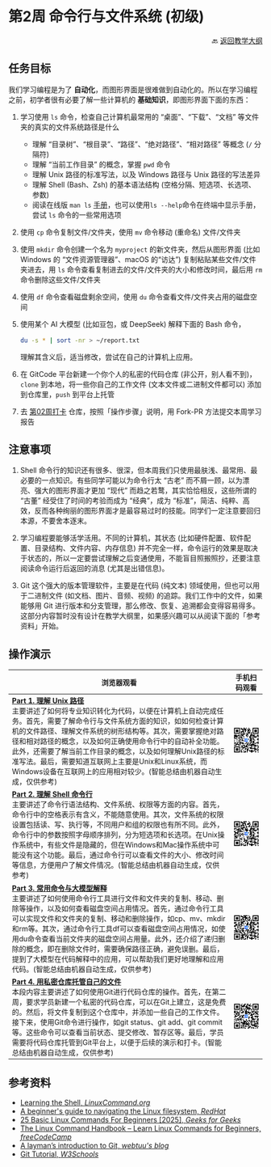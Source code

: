 # 第2周 命令行与文件系统 (初级)

<p align="right">🔙 <a href="https://gitcode.com/cueb-fintech/courses#%E6%95%99%E5%AD%A6%E5%A4%A7%E7%BA%B2">返回教学大纲</a></p>

## 任务目标

我们学习编程是为了 **自动化**，而图形界面是很难做到自动化的。所以在学习编程之前，初学者很有必要了解一些计算机的 **基础知识**，即图形界面下面的东西：

1. 学习使用 `ls` 命令，检查自己计算机最常用的 “桌面”、“下载”、“文档” 等文件夹的真实的文件系统路径是什么
    - 理解 “目录树”、“根目录”、“路径”、“绝对路径”、“相对路径” 等概念 (`/` 分隔符)
    - 理解 “当前工作目录” 的概念，掌握 `pwd` 命令
    - 理解 Unix 路径的标准写法，以及 Windows 路径与 Unix 路径的写法差异
    - 理解 Shell (Bash、Zsh) 的基本语法结构 (空格分隔、短选项、长选项、参数)
    - 阅读在线版 `man ls` [手册](https://man7.org/linux/man-pages/man1/ls.1.html)，也可以使用`ls --help`命令在终端中显示手册，尝试 `ls` 命令的一些常用选项
1. 使用 `cp` 命令复制文件/文件夹，使用 `mv` 命令移动 (重命名) 文件/文件夹
1. 使用 `mkdir` 命令创建一个名为 `myproject` 的新文件夹，然后从图形界面 (比如 Windows 的 “文件资源管理器”、macOS 的“访达”) 复制粘贴某些文件/文件夹进去，用 `ls` 命令查看复制进去的文件/文件夹的大小和修改时间，最后用 `rm` 命令删除这些文件/文件夹
1. 使用 `df` 命令查看磁盘剩余空间，使用 `du` 命令查看文件/文件夹占用的磁盘空间
1. 使用某个 AI 大模型 (比如豆包，或 DeepSeek) 解释下面的 Bash 命令，

    ```bash
    du -s * | sort -nr > ~/report.txt
    ```

    理解其含义后，适当修改，尝试在自己的计算机上应用。
1. 在 GitCode 平台新建一个你个人的私密的代码仓库 (非公开，别人看不到)，`clone` 到本地，将一些你自己的工作文件 (文本文件或二进制文件都可以) 添加到仓库里，`push` 到平台上托管
1. 去 [第02周打卡](https://gitcode.com/cueb-fintech/week02) 仓库，按照「操作步骤」说明，用 Fork-PR 方法提交本周学习报告

## 注意事项

1. Shell 命令行的知识还有很多、很深，但本周我们只使用最肤浅、最常用、最必要的一点知识。有些同学可能以为命令行太 “古老” 而不屑一顾，以为漂亮、强大的图形界面才更加 “现代” 而趋之若鹜，其实恰恰相反，这些所谓的 “古董” 经受住了时间的考验而成为 “经典”，成为 “标准”，简洁、纯粹、高效，反而各种绚丽的图形界面才是最容易过时的技能。同学们一定注意要回归本源，不要舍本逐末。

1. 学习编程要能够活学活用。不同的计算机，其状态 (比如硬件配置、软件配置、目录结构、文件内容、内存信息) 并不完全一样，命令运行的效果是取决于状态的，所以一定要尝试理解之后变通使用，不能盲目照搬照抄，还要注意阅读命令运行后返回的消息 (尤其是出错信息)。

1. Git 这个强大的版本管理软件，主要是在代码 (纯文本) 领域使用，但也可以用于二进制文件 (如文档、图片、音频、视频) 的追踪。我们工作中的文件，如果能够用 Git 进行版本和分支管理，那么修改、恢复、追溯都会变得容易得多。这部分内容暂时没有设计在教学大纲里，如果感兴趣可以从阅读下面的「参考资料」开始。

## 操作演示

|浏览器观看|手机扫码观看|
|----------------|----------|
|[**Part 1. 理解 Unix 路径**](https://meeting.tencent.com/crm/2qW3j06dba)</br>主要讲述了如何将专业知识转化为代码，以便在计算机上自动完成任务。首先，需要了解命令行与文件系统方面的知识，如如何检查计算机的文件路径、理解文件系统的树形结构等。其次，需要掌握绝对路径和相对路径的概念，以及如何正确使用命令行中的自动补全功能。此外，还需要了解当前工作目录的概念，以及如何理解Unix路径的标准写法。最后，需要知道互联网上主要是Unix和Linux系统，而Windows设备在互联网上的应用相对较少。(智能总结由机器自动生成，仅供参考)|![二维码](images/qr-week02-part1.png)|
|[**Part 2. 理解 Shell 命令行**](https://meeting.tencent.com/crm/2Z0za5Ydbc)</br>主要讲述了命令行语法结构、文件系统、权限等方面的内容。首先，命令行中的空格表示有含义，不能随意使用。其次，文件系统的权限设置包括读、写、执行等，不同用户和组的权限也有所不同。此外，命令行中的参数按照字母顺序排列，分为短选项和长选项。在Unix操作系统中，有些文件是隐藏的，但在Windows和Mac操作系统中可能没有这个功能。最后，通过命令行可以查看文件的大小、修改时间等信息，方便用户了解文件情况。(智能总结由机器自动生成，仅供参考)|![二维码](images/qr-week02-part2.png)|
|[**Part 3. 常用命令与大模型解释**](https://meeting.tencent.com/crm/l6kLBrom4e)</br>主要讲述了如何使用命令行工具进行文件和文件夹的复制、移动、删除等操作，以及如何查看磁盘空间占用情况。首先，通过命令行工具可以实现文件和文件夹的复制、移动和删除操作，如cp、mv、mkdir和rm等。其次，通过命令行工具df可以查看磁盘空间占用情况，如使用du命令查看当前文件夹的磁盘空间占用量。此外，还介绍了递归删除的概念，即在删除文件时，需要确保路径正确，避免误删。最后，提到了大模型在代码解释中的应用，可以帮助我们更好地理解和应用代码。(智能总结由机器自动生成，仅供参考)|![二维码](images/qr-week02-part3.png)|
|[**Part 4. 用私密仓库托管自己的文件**](https://meeting.tencent.com/crm/2qWg9Mpd92)</br>本段内容主要讲述了如何使用Git进行代码仓库的操作。首先，在第二周，要求学员新建一个私密的代码仓库，可以在Git上建立，这是免费的。然后，将文件复制到这个仓库中，并添加一些自己的工作文件。接下来，使用Git命令进行操作，如git status、git add、git commit等。这些命令可以查看当前状态、提交修改、暂存区等。最后，学员需要将代码仓库托管到Git平台上，以便于后续的演示和打卡。(智能总结由机器自动生成，仅供参考)|![二维码](images/qr-week02-part4.png)|

## 参考资料

- [Learning the Shell, *LinuxCommand.org*](https://linuxcommand.org/lc3_learning_the_shell.php)
- [A beginner's guide to navigating the Linux filesystem, *RedHat*](https://www.redhat.com/en/blog/navigating-linux-filesystem)
- [25 Basic Linux Commands For Beginners [2025], *Geeks for Geeks*](https://www.geeksforgeeks.org/basic-linux-commands/)
- [The Linux Command Handbook – Learn Linux Commands for Beginners, *freeCodeCamp*](https://www.freecodecamp.org/news/the-linux-commands-handbook/)
- [A layman’s introduction to Git, *webtuu's blog*](https://webtuu.com/blog/04/a-laymans-introduction-to-git)
- [Git Tutorial, *W3Schools*](https://www.w3schools.com/git/)